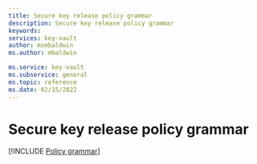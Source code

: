 ```yaml
---
title: Secure key release policy grammar
description: Secure key release policy grammar
keywords: 
services: key-vault
author: msmbaldwin
ms.author: mbaldwin

ms.service: key-vault
ms.subservice: general
ms.topic: reference
ms.date: 02/15/2022
---
```

 
# Secure key release policy grammar

[!INCLUDE [Policy grammar](../../../includes/key-management-policy-grammar.md)]